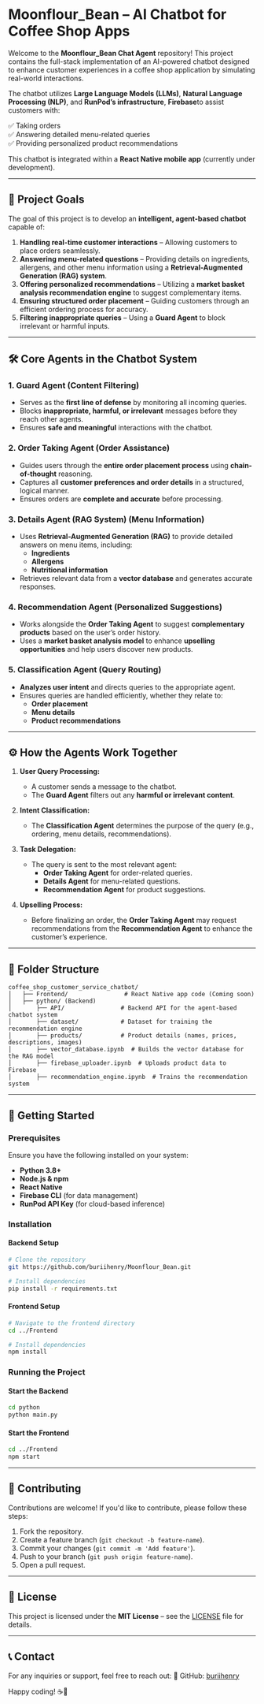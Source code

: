
# **Moonflour_Bean – AI Chatbot for Coffee Shop Apps**

Welcome to the **Moonflour_Bean Chat Agent** repository! This project contains the full-stack implementation of an AI-powered chatbot designed to enhance customer experiences in a coffee shop application by simulating real-world interactions.

The chatbot utilizes **Large Language Models (LLMs)**, **Natural Language Processing (NLP)**, and **RunPod’s infrastructure**,  **Firebase**to assist customers with:

✅ Taking orders  
✅ Answering detailed menu-related queries  
✅ Providing personalized product recommendations  

This chatbot is integrated within a **React Native mobile app** (currently under development).  

---

## **🎯 Project Goals**

The goal of this project is to develop an **intelligent, agent-based chatbot** capable of:

1. **Handling real-time customer interactions** – Allowing customers to place orders seamlessly.  
2. **Answering menu-related questions** – Providing details on ingredients, allergens, and other menu information using a **Retrieval-Augmented Generation (RAG) system**.  
3. **Offering personalized recommendations** – Utilizing a **market basket analysis recommendation engine** to suggest complementary items.  
4. **Ensuring structured order placement** – Guiding customers through an efficient ordering process for accuracy.  
5. **Filtering inappropriate queries** – Using a **Guard Agent** to block irrelevant or harmful inputs.  

---

## **🛠️ Core Agents in the Chatbot System**

### **1. Guard Agent** (Content Filtering)
- Serves as the **first line of defense** by monitoring all incoming queries.  
- Blocks **inappropriate, harmful, or irrelevant** messages before they reach other agents.  
- Ensures **safe and meaningful** interactions with the chatbot.  

### **2. Order Taking Agent** (Order Assistance)
- Guides users through the **entire order placement process** using **chain-of-thought** reasoning.  
- Captures all **customer preferences and order details** in a structured, logical manner.  
- Ensures orders are **complete and accurate** before processing.  

### **3. Details Agent (RAG System)** (Menu Information)
- Uses **Retrieval-Augmented Generation (RAG)** to provide detailed answers on menu items, including:  
  - **Ingredients**  
  - **Allergens**  
  - **Nutritional information**  
- Retrieves relevant data from a **vector database** and generates accurate responses.  

### **4. Recommendation Agent** (Personalized Suggestions)
- Works alongside the **Order Taking Agent** to suggest **complementary products** based on the user’s order history.  
- Uses a **market basket analysis model** to enhance **upselling opportunities** and help users discover new products.  

### **5. Classification Agent** (Query Routing)
- **Analyzes user intent** and directs queries to the appropriate agent.  
- Ensures queries are handled efficiently, whether they relate to:  
  - **Order placement**  
  - **Menu details**  
  - **Product recommendations**  

---

## **⚙️ How the Agents Work Together**

1. **User Query Processing:**  
   - A customer sends a message to the chatbot.  
   - The **Guard Agent** filters out any **harmful or irrelevant content**.  

2. **Intent Classification:**  
   - The **Classification Agent** determines the purpose of the query (e.g., ordering, menu details, recommendations).  

3. **Task Delegation:**  
   - The query is sent to the most relevant agent:  
     - **Order Taking Agent** for order-related queries.  
     - **Details Agent** for menu-related questions.  
     - **Recommendation Agent** for product suggestions.  

4. **Upselling Process:**  
   - Before finalizing an order, the **Order Taking Agent** may request recommendations from the **Recommendation Agent** to enhance the customer’s experience.  

---

## **📂 Folder Structure**

```
coffee_shop_customer_service_chatbot/
│   ├── Frontend/                # React Native app code (Coming soon)  
│   ├── python/ (Backend)  
│       ├── API/                # Backend API for the agent-based chatbot system  
│       ├── dataset/            # Dataset for training the recommendation engine  
│       ├── products/           # Product details (names, prices, descriptions, images)  
│       ├── vector_database.ipynb  # Builds the vector database for the RAG model  
│       ├── firebase_uploader.ipynb  # Uploads product data to Firebase  
│       ├── recommendation_engine.ipynb  # Trains the recommendation system  
```

---

## **🚀 Getting Started**

### **Prerequisites**
Ensure you have the following installed on your system:
- **Python 3.8+**
- **Node.js & npm**
- **React Native**
- **Firebase CLI** (for data management)
- **RunPod API Key** (for cloud-based inference)

### **Installation**
#### **Backend Setup**
```bash
# Clone the repository
git https://github.com/buriihenry/Moonflour_Bean.git

# Install dependencies
pip install -r requirements.txt
```

#### **Frontend Setup**
```bash
# Navigate to the frontend directory
cd ../Frontend

# Install dependencies
npm install
```

### **Running the Project**
#### **Start the Backend**
```bash
cd python
python main.py
```

#### **Start the Frontend**
```bash
cd ../Frontend
npm start
```

---

## **📌 Contributing**
Contributions are welcome! If you'd like to contribute, please follow these steps:
1. Fork the repository.
2. Create a feature branch (`git checkout -b feature-name`).
3. Commit your changes (`git commit -m 'Add feature'`).
4. Push to your branch (`git push origin feature-name`).
5. Open a pull request.

---

## **📜 License**
This project is licensed under the **MIT License** – see the [LICENSE](LICENSE) file for details.

---

## **📞 Contact**
For any inquiries or support, feel free to reach out:
📌 GitHub: [buriihenry](https://github.com/buriihenry)  

Happy coding! ☕🤖




